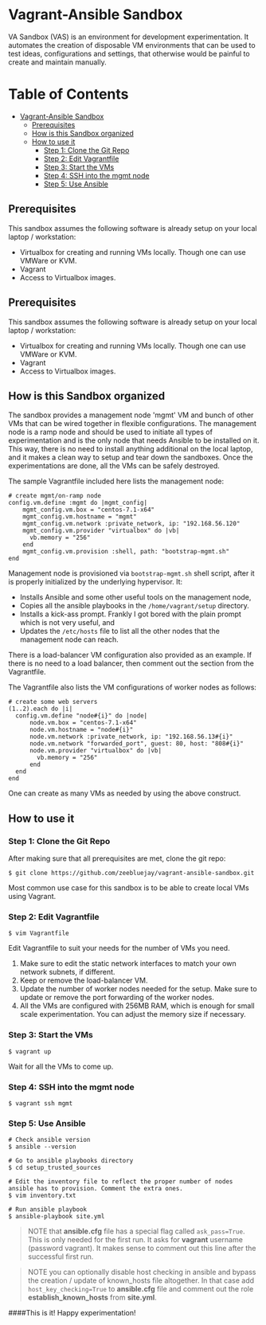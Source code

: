 # Vagrant-Ansible Sandbox
VA Sandbox (VAS) is an environment for development experimentation. It automates the creation of disposable VM environments that can be used to test ideas, configurations and settings, that otherwise would be painful to create and maintain manually.

Table of Contents
=================

  * [Vagrant\-Ansible Sandbox](#vagrant-ansible-sandbox)
    * [Prerequisites](#prerequisites)
    * [How is this Sandbox organized](#how-is-this-sandbox-organized)
    * [How to use it](#how-to-use-it)
        * [Step 1: Clone the Git Repo](#step-1-clone-the-git-repo)
        * [Step 2: Edit Vagrantfile](#step-2-edit-vagrantfile)
        * [Step 3: Start the VMs](#step-3-start-the-vms)
        * [Step 4: SSH into the mgmt node](#step-4-ssh-into-the-mgmt-node)
        * [Step 5: Use Ansible](#step-5-use-ansible)

## Prerequisites
This sandbox assumes the following software is already setup on your local laptop / workstation:

  + Virtualbox for creating and running VMs locally. Though one can use VMWare or KVM.
  + Vagrant
  + Access to Virtualbox images.


## Prerequisites
This sandbox assumes the following software is already setup on your local laptop / workstation:

  + Virtualbox for creating and running VMs locally. Though one can use VMWare or KVM.
  + Vagrant
  + Access to Virtualbox images.


## How is this Sandbox organized
The sandbox provides a management node 'mgmt' VM and bunch of other VMs that can be wired together in flexible configurations. The management node is a ramp node and should be used to initiate all types of experimentation and is the only node that needs Ansible to be installed on it. This way, there is no need to install anything additional on the local laptop, and it makes a clean way to setup and tear down the sandboxes. Once the experimentations are done, all the VMs can be safely destroyed.

The sample Vagrantfile included here lists the management node:

```text
# create mgmt/on-ramp node
config.vm.define :mgmt do |mgmt_config|
    mgmt_config.vm.box = "centos-7.1-x64"
    mgmt_config.vm.hostname = "mgmt"
    mgmt_config.vm.network :private_network, ip: "192.168.56.120"
    mgmt_config.vm.provider "virtualbox" do |vb|
      vb.memory = "256"
    end
    mgmt_config.vm.provision :shell, path: "bootstrap-mgmt.sh"
end
```
Management node is provisioned via `bootstrap-mgmt.sh` shell script, after it is properly initialized by the underlying hypervisor. It:

  + Installs Ansible and some other useful tools on the management node,
  + Copies all the ansible playbooks in the `/home/vagrant/setup` directory.
  + Installs a kick-ass prompt. Frankly I got bored with the plain prompt which is not very useful, and
  + Updates the `/etc/hosts` file to list all the other nodes that the management node can reach.

There is a load-balancer VM configuration also provided as an example. If there is no need to a load balancer, then comment out the section from the Vagrantfile.

The Vagrantfile also lists the VM configurations of worker nodes as follows:

```text
# create some web servers
(1..2).each do |i|
  config.vm.define "node#{i}" do |node|
      node.vm.box = "centos-7.1-x64"
      node.vm.hostname = "node#{i}"
      node.vm.network :private_network, ip: "192.168.56.13#{i}"
      node.vm.network "forwarded_port", guest: 80, host: "808#{i}"
      node.vm.provider "virtualbox" do |vb|
        vb.memory = "256"
      end
  end
end
```
One can create as many VMs as needed by using the above construct.

## How to use it

### Step 1: Clone the Git Repo
After making sure that all prerequisites are met, clone the git repo:
```
$ git clone https://github.com/zeebluejay/vagrant-ansible-sandbox.git
```

Most common use case for this sandbox is to be able to create local VMs using Vagrant.

### Step 2: Edit Vagrantfile
```
$ vim Vagrantfile
```

Edit Vagrantfile to suit your needs for the number of VMs you need.

1. Make sure to edit the static network interfaces to match your own network subnets, if different.
2. Keep or remove the load-balancer VM.
3. Update the number of worker nodes needed for the setup. Make sure to update or remove the port forwarding of the worker nodes.
4. All the VMs are configured with 256MB RAM, which is enough for small scale experimentation. You can adjust the memory size if necessary.

### Step 3: Start the VMs
```
$ vagrant up
```
Wait for all the VMs to come up.

### Step 4: SSH into the mgmt node
```
$ vagrant ssh mgmt
```

### Step 5: Use Ansible

```
# Check ansible version
$ ansible --version

# Go to ansible playbooks directory
$ cd setup_trusted_sources

# Edit the inventory file to reflect the proper number of nodes ansible has to provision. Comment the extra ones.
$ vim inventory.txt

# Run ansible playbook
$ ansible-playbook site.yml

```

> NOTE that **ansible.cfg** file has a special flag called `ask_pass=True`. This is only needed for the first run. It asks for **vagrant** username (password vagrant). It makes sense to comment out this line after the successful first run.

> NOTE you can optionally disable host checking in ansible and bypass the creation / update of known_hosts file altogether. In that case add `host_key_checking=True` to **ansible.cfg** file and comment out the role **establish_known_hosts** from **site.yml**.

####This is it! Happy experimentation!
